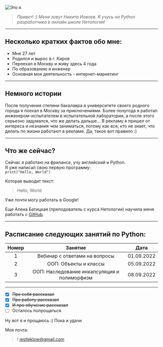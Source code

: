 ![Это я](../-fLbJp0n9XY.jpg)

> _Привет! :) Меня зовут Никита Иовлев. Я учусь на Python разработчика в онлайн школе Нетология!_
<hr>

## Несколько кратких фактов обо мне:
- Мне 27 лет
- Родился и вырос в г. Киров
- Переехал в Москву и живу здесь 4 года
- По образованию я инженер
- Основная моя деятельность - интернет-маркетинг
***
## Немного истории
После получения степени бакалавра в университете своего родного города я поехал в Москву за приключениями.
Более полугода я работал инженером-испытателем в испытательной лаборатории, а после этого серьезно задумался, что же делать дальше...
В рекламу я пришел от интереса и незнания чем заниматься, потому как все, кто не знает, что делать по жизни
работают в рекламе. Да, такое вот правило :)
___
## Что же сейчас?
Сейчас я работаю на фрилансе, учу английский и Python.<br>
Я уже написал свою первую программу:<br>
`print("Hello, World")`<br>

Которая выводит текст:<br>
> Hello, World  

Уже почти могу работать в Google!

Еще Алена Батицкая (преподователь с курса Нетологии) научила меня работать 
с [GitHub](https://github.com/).
***
## Расписание следующих занятий по Python:
| Номер |                    Занятие                     |     Дата     |
|:-----:|:----------------------------------------------:|:------------:|
|   1   |         Вебинар с ответами на вопросы          |  01.09.2022  |
|   2   |             ООП: Объекты и классы              |  05.09.2022  |
|   3   |  ООП: Наследование инкапсуляция и полиморфизм  |  08.09.2022  |

***
- [x] ~~Про себя рассказал~~
- [x] ~~Про работу рассказал~~
- [x] ~~И про обучение рассказал~~
- [ ] Осталось попрощаться

Ну вот я и прощаюсь :) Пока и удачи<br>

Моя почта:
>! jestleklow@gmail.com
